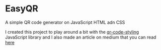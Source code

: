 # EasyQR

A simple QR code generator on JavaScript HTML adn CSS

I created this project to play around a bit with the [qr-code-styling ](https://github.com/kozakdenys/qr-code-styling) JavaScript library and I also made an article on medium that you can read [here][medium]

[medium]:https://medium.com/@facucarbonel_97514/how-to-create-a-qr-generator-using-javascript-4b5ce1b6ec27
